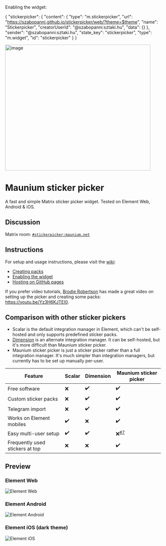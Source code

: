 Enabling the widget:

{
    "stickerpicker": {
        "content": {
            "type": "m.stickerpicker",
            "url": "https://szabopanni.github.io/stickerpicker/web/?theme=$theme",
            "name": "Stickerpicker",
            "creatorUserId": "@szabopanni:sztaki.hu",
            "data": {}
        },
        "sender": "@szabopanni:sztaki.hu",
        "state_key": "stickerpicker",
        "type": "m.widget",
        "id": "stickerpicker"
    }
}


<img width="470" height="407" alt="image" src="https://github.com/user-attachments/assets/83167fe3-a0e1-405a-9864-a32e5f2119a4" />


# Maunium sticker picker
A fast and simple Matrix sticker picker widget. Tested on Element Web, Android & iOS.

## Discussion
Matrix room: [`#stickerpicker:maunium.net`](https://matrix.to/#/#stickerpicker:maunium.net)

## Instructions
For setup and usage instructions, please visit the [wiki](https://github.com/maunium/stickerpicker/wiki):

* [Creating packs](https://github.com/maunium/stickerpicker/wiki/Creating-packs)
* [Enabling the widget](https://github.com/maunium/stickerpicker/wiki/Enabling-the-widget)
* [Hosting on GitHub pages](https://github.com/maunium/stickerpicker/wiki/Hosting-on-GitHub-pages)

If you prefer video tutorials, [Brodie Robertson](https://www.youtube.com/c/BrodieRobertson) has made a great video on setting up the picker and creating some packs: https://youtu.be/Yz3H6KJTEI0.

## Comparison with other sticker pickers

* Scalar is the default integration manager in Element, which can't be self-hosted and only supports predefined sticker packs.
* [Dimension](https://github.com/turt2live/matrix-dimension) is an alternate integration manager. It can be self-hosted, but it's more difficult than Maunium sticker picker.
* Maunium sticker picker is just a sticker picker rather than a full integration manager. It's much simpler than integration managers, but currently has to be set up manually per-user.

| Feature                         | Scalar | Dimension | Maunium sticker picker |
|---------------------------------|--------|-----------|------------------------|
| Free software                   | ❌     | ✔️        | ✔️                     |
| Custom sticker packs            | ❌     | ✔️        | ✔️                     |
| Telegram import                 | ❌     | ✔️        | ✔️                     |
| Works on Element mobiles        | ✔️     | ❌        | ✔️                     |
| Easy multi-user setup           | ✔️     | ✔️        | ❌<sup>[#7][#7]</sup>  |
| Frequently used stickers at top | ❌     | ❌        | ✔️                     |

[#7]: https://github.com/maunium/stickerpicker/issues/7

## Preview
### Element Web
![Element Web](preview-element-web.png)

### Element Android
![Element Android](preview-element-android.png)

### Element iOS (dark theme)
![Element iOS](preview-element-ios.png)
